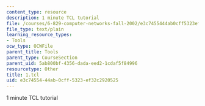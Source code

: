```yaml
---
content_type: resource
description: 1 minute TCL tutorial
file: /courses/6-829-computer-networks-fall-2002/e3c7455444ab0cff5323ef32c2920525_1.tcl
file_type: text/plain
learning_resource_types:
- Tools
ocw_type: OCWFile
parent_title: Tools
parent_type: CourseSection
parent_uid: 5ab800bf-4356-dada-eed2-1cdaf5f84996
resourcetype: Other
title: 1.tcl
uid: e3c74554-44ab-0cff-5323-ef32c2920525
---
```

1 minute TCL tutorial